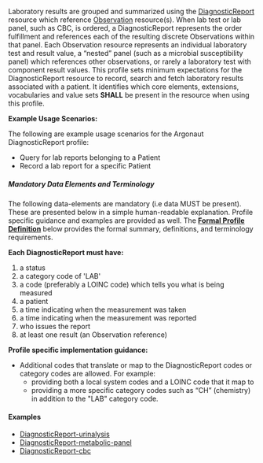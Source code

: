 Laboratory results are grouped and summarized using the [DiagnosticReport] resource which reference [Observation] resource(s).  When lab test or lab panel, such as CBC, is ordered, a DiagnosticReport represents the order fulfillment and references each of the resulting discrete Observations within that panel.  Each Observation resource represents an individual laboratory test and result value, a “nested” panel (such as a microbial susceptibility panel) which references other observations, or rarely a laboratory test with component result values.  This profile sets minimum expectations for the DiagnosticReport resource to record, search and fetch laboratory results associated with a patient. It identifies which core elements, extensions, vocabularies and value sets **SHALL** be present in the resource when using this profile.

**Example Usage Scenarios:**

The following are example usage scenarios for the Argonaut DiagnosticReport profile:

-   Query for lab reports belonging to a Patient
-   Record a lab report for a specific Patient

##### Mandatory Data Elements and Terminology


The following data-elements are mandatory (i.e data MUST be present). These are presented below in a simple human-readable explanation.  Profile specific guidance and examples are provided as well.  The [**Formal Profile Definition**](#profile) below provides the  formal summary, definitions, and  terminology requirements.  

**Each DiagnosticReport must have:**

1.   a status
1.   a category code of 'LAB'
1.   a code (preferably a LOINC code) which tells you what is being measured
1.   a patient
1.   a time indicating when the measurement was taken
1.   a time indicating when the measurement was reported
1.   who issues the report
1.   at least one result (an Observation reference)


**Profile specific implementation guidance:**

* Additional codes that translate or map to the DiagnosticReport codes or category codes are allowed.  For example:
   -  providing both a local system codes and a LOINC code that it map to
   -  providing a more specific category codes such as “CH” (chemistry) in addition to the "LAB"  category code.

#### Examples

   - [DiagnosticReport-urinalysis](DiagnosticReport-urinalysis.html)
   - [DiagnosticReport-metabolic-panel](DiagnosticReport-metabolic-panel.html)
   - [DiagnosticReport-cbc](DiagnosticReport-cbc.html)

[Observation]:  http://hl7.org/fhir/observation.html
[DiagnosticReport]:  http://hl7.org/fhir/diagnosticreport.html
